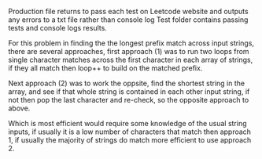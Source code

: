 Production file returns to pass each test on Leetcode website and outputs any errors to a txt file rather than console log
Test folder contains passing tests and console logs results.

For this problem in finding the the longest prefix match across input strings, there are several approaches, first approach (1) was to run two loops from single character matches across the first character in each array of strings, if they all match then loop++ to build on the matched prefix. 

Next approach (2) was to work the oppsite, find the shortest string in the array, and see if that whole string is contained in each other input string, if not then pop the last character and re-check, so the opposite approach to above. 

Which is most efficient would require some knowledge of the usual string inputs, if usually it is a low number of characters that match then approach 1, if usually the majority of strings do match more efficient to use approach 2.
